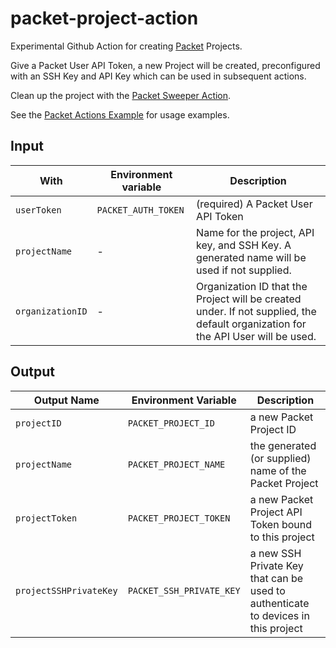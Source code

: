 # packet-project-action

Experimental Github Action for creating [Packet](https://packet.com) Projects.

Give a Packet User API Token, a new Project will be created, preconfigured with an SSH Key and API Key which can be used in subsequent actions.

Clean up the project with the [Packet Sweeper Action](https://github.com/displague/packet-sweeper-action).

See the [Packet Actions Example](https://github.com/displague/packet-actions-example) for usage examples.

## Input

With | Environment variable | Description
--- | --- | ---
`userToken` | `PACKET_AUTH_TOKEN` | (required) A Packet User API Token
`projectName` | - | Name for the project, API key, and SSH Key. A generated name will be used if not supplied.
`organizationID` | - | Organization ID that the Project will be created under. If not supplied, the default organization for the API User will be used.

## Output

Output Name | Environment Variable | Description
--- | --- | ---
`projectID` | `PACKET_PROJECT_ID` | a new Packet Project ID
`projectName` | `PACKET_PROJECT_NAME` | the generated (or supplied) name of the Packet Project
`projectToken` | `PACKET_PROJECT_TOKEN` | a new Packet Project API Token bound to this project
`projectSSHPrivateKey` | `PACKET_SSH_PRIVATE_KEY`  | a new SSH Private Key that can be used to authenticate to devices in this project
